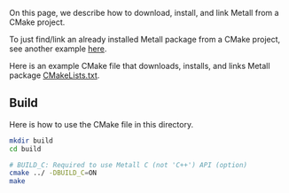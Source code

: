 
On this page, we describe how to download, install, and link Metall from a CMake project.

To just find/link an already installed Metall package from a CMake project, see another example [here](../find_package).

Here is an example CMake file that downloads, installs, and links Metall package [CMakeLists.txt](CMakeLists.txt).

## Build

Here is how to use the CMake file in this directory.

```bash
mkdir build
cd build

# BUILD_C: Required to use Metall C (not 'C++') API (option)
cmake ../ -DBUILD_C=ON
make
```
